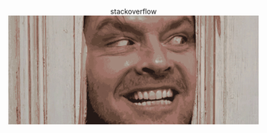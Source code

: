 <p align="center">
    <a src="https://stackoverflow.com/users/12727539/mo1ein">stackoverflow</a>
    <br />
    <img src="https://github.com/mo1ein/mo1ein/blob/master/gifs/shining.gif?raw=true"/>
</p>
